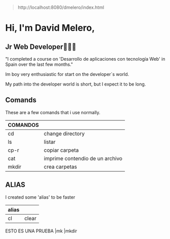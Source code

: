 >http://localhost:8080/dmelero/index.html
# Hi, I'm David Melero, 
## Jr Web Developer👨🏾‍💻

"I completed a course on 'Desarrollo de aplicaciones con tecnología Web' in Spain over the last few months."

Im boy very enthusiastic for start on the developer´s world.

My path into the developer world is short, but I expect it to be long.

## Comands

These are a few comands that i use normally.

| COMANDOS||
|----|--------|
|cd  | change directory|
|ls  | listar|
|cp-r|copiar carpeta|
|cat | imprime contendio de un archivo|
|mkdir| crea carpetas|

## ALIAS
I created some 'alias' to be faster

|alias||
|-----|-----|
| cl  |clear|

ESTO ES UNA PRUEBA
|mk   |mkdir
